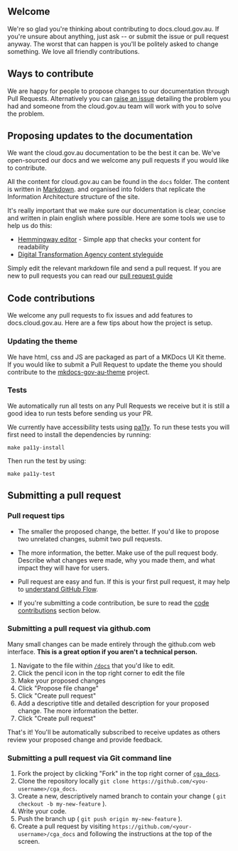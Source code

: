 ## Welcome

We're so glad you're thinking about contributing to docs.cloud.gov.au. If you're unsure about anything, just ask -- or submit the issue or pull request anyway. The worst that can happen is you'll be politely asked to change something. We love all friendly contributions.

## Ways to contribute

We are happy for people to propose changes to our documentation through Pull Requests. Alternatively you can [raise an issue](https://github.com/AusDTO/cga_docs/issues) detailing the problem you had and someone from the cloud.gov.au team will work with you to solve the problem.

## Proposing updates to the documentation

We want the cloud.gov.au documentation to be the best it can be. We've open-sourced our docs and we welcome any pull requests if you would like to contribute.

All the content for cloud.gov.au can be found in the `docs` folder. The content is written in [Markdown](https://daringfireball.net/projects/markdown/syntax). and organised into folders that replicate the Information Architecture structure of the site.

It's really important that we make sure our documentation is clear, concise and written in plain english where possible. Here are some tools we use to help us do this:

- [Hemmingway editor](http://www.hemingwayapp.com/) - Simple app that checks your content for readability
- [Digital Transformation Agency content styleguide](http://content-style-guide.apps.staging.digital.gov.au/)

Simply edit the relevant markdown file and send a pull request. If you are new to pull requests you can read our [pull request guide](#submitting-a-pull-request)

## Code contributions

We welcome any pull requests to fix issues and add features to docs.cloud.gov.au. Here are a
few tips about how the project is setup.

### Updating the theme

We have html, css and JS are packaged as part of a MKDocs UI Kit theme. If you would like to submit a
Pull Request to update the theme you should contribute to the  [mkdocs-gov-au-theme](https://github.com/AusDTO/mkdocs-gov-au-theme) project.

### Tests

We automatically run all tests on any Pull Requests we receive but it is still a good idea to run tests
before sending us your PR.

We currently have accessibility tests using [pa11y](http://pa11y.org/). To run these tests you will first need to install
the dependencies by running:

`make pa11y-install`

Then run the test by using:

`make pa11y-test`

## Submitting a pull request

### Pull request tips

* The smaller the proposed change, the better. If you'd like to propose two unrelated changes, submit two pull requests.

* The more information, the better. Make use of the pull request body. Describe what changes were made, why you made them, and what impact they will have for users.

* Pull request are easy and fun. If this is your first pull request, it may help to [understand GitHub Flow](https://guides.github.com/introduction/flow/).

* If you're submitting a code contribution, be sure to read the [code contributions](#code-contributions) section below.

### Submitting a pull request via github.com

Many small changes can be made entirely through the github.com web interface. **This is a great option if you
aren't a technical person.**

1. Navigate to the file within [`/docs`](https://github.com/AusDTO/cga_docs/tree/master/docs) that you'd like to edit.
2. Click the pencil icon in the top right corner to edit the file
3. Make your proposed changes
4. Click "Propose file change"
5. Click "Create pull request"
6. Add a descriptive title and detailed description for your proposed change. The more information the better.
7. Click "Create pull request"

That's it! You'll be automatically subscribed to receive updates as others review your proposed change and provide feedback.

### Submitting a pull request via Git command line

1. Fork the project by clicking "Fork" in the top right corner of [`cga_docs`](https://github.com/AusDTO/cga_docs).
2. Clone the repository locally `git clone https://github.com/<you-username>/cga_docs`.
3. Create a new, descriptively named branch to contain your change ( `git checkout -b my-new-feature` ).
4. Write your code.
5. Push the branch up ( `git push origin my-new-feature` ).
6. Create a pull request by visiting `https://github.com/<your-username>/cga_docs` and following the instructions at the top of the screen.

